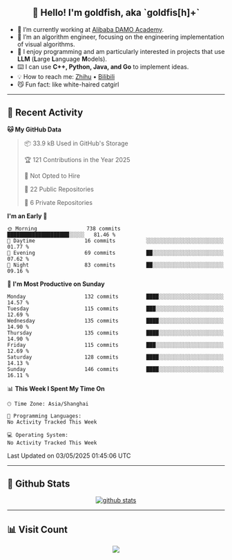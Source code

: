 
<h2 align="center">👋 Hello! I'm goldfish, aka `goldfis[h]+`</h2>

- 📍 I’m currently working at [Alibaba DAMO Academy](https://damo.alibaba.com/).  
- 🌱 I’m an algorithm engineer, focusing on the engineering implementation of visual algorithms.  
- 💬 I enjoy programming and am particularly interested in projects that use **LLM** (**L**arge **L**anguage **M**odels).   
- ⌨️ I can use **C++, Python, Java, and Go** to implement ideas.  
- 💡 How to reach me: [Zhihu](https://www.zhihu.com/people/goldfishh) • [Bilibili](https://space.bilibili.com/11349246)  
- 😼 Fun fact: like white-haired catgirl  

-------

## 🔧 Recent Activity

<!--START_SECTION:waka-->
**🐱 My GitHub Data** 

> 📦 33.9 kB Used in GitHub's Storage 
 > 
> 🏆 121 Contributions in the Year 2025
 > 
> 🚫 Not Opted to Hire
 > 
> 📜 22 Public Repositories 
 > 
> 🔑 6 Private Repositories 
 > 
**I'm an Early 🐤** 

```text
🌞 Morning                738 commits         ████████████████████░░░░░   81.46 % 
🌆 Daytime                16 commits          ░░░░░░░░░░░░░░░░░░░░░░░░░   01.77 % 
🌃 Evening                69 commits          ██░░░░░░░░░░░░░░░░░░░░░░░   07.62 % 
🌙 Night                  83 commits          ██░░░░░░░░░░░░░░░░░░░░░░░   09.16 % 
```
📅 **I'm Most Productive on Sunday** 

```text
Monday                   132 commits         ████░░░░░░░░░░░░░░░░░░░░░   14.57 % 
Tuesday                  115 commits         ███░░░░░░░░░░░░░░░░░░░░░░   12.69 % 
Wednesday                135 commits         ████░░░░░░░░░░░░░░░░░░░░░   14.90 % 
Thursday                 135 commits         ████░░░░░░░░░░░░░░░░░░░░░   14.90 % 
Friday                   115 commits         ███░░░░░░░░░░░░░░░░░░░░░░   12.69 % 
Saturday                 128 commits         ████░░░░░░░░░░░░░░░░░░░░░   14.13 % 
Sunday                   146 commits         ████░░░░░░░░░░░░░░░░░░░░░   16.11 % 
```


📊 **This Week I Spent My Time On** 

```text
🕑︎ Time Zone: Asia/Shanghai

💬 Programming Languages: 
No Activity Tracked This Week

💻 Operating System: 
No Activity Tracked This Week
```


 Last Updated on 03/05/2025 01:45:06 UTC
<!--END_SECTION:waka-->

-------

## 📆 Github Stats

<p align="center">
    <a href="https://github.com/anuraghazra/github-readme-stats">
      <img src="https://github-readme-stats.vercel.app/api?username=goldfishh&show_icons=true&theme=dracula" alt="github stats" />
    </a>
</p>

-------

## 📊 Visit Count

<p align="center">
  <a href="https://count.getloli.com/"><img src="https://count.getloli.com/get/@:goldfishh?theme=rule34"></a>
</p>
